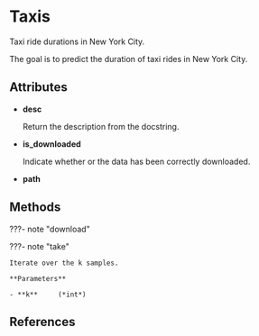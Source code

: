 # Taxis

Taxi ride durations in New York City.

The goal is to predict the duration of taxi rides in New York City.


## Attributes

- **desc**

    Return the description from the docstring.

- **is_downloaded**

    Indicate whether or the data has been correctly downloaded.

- **path**



## Methods

???- note "download"

???- note "take"

    Iterate over the k samples.

    **Parameters**

    - **k**     (*int*)    
    
## References

[^1]: [New York City Taxi Trip Duration competition on Kaggle](https://www.kaggle.com/c/nyc-taxi-trip-duration)

